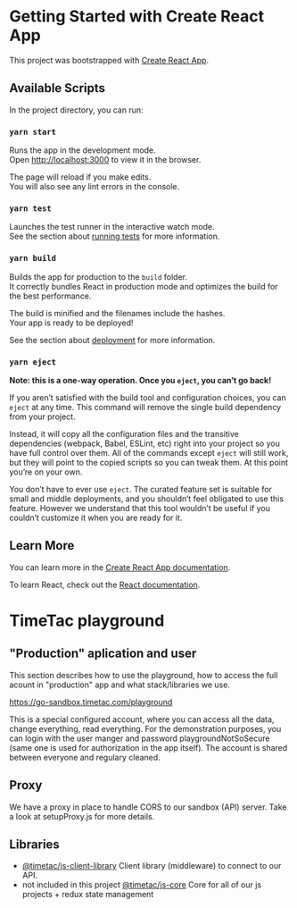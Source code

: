 # Getting Started with Create React App

This project was bootstrapped with [Create React App](https://github.com/facebook/create-react-app).

## Available Scripts

In the project directory, you can run:

### `yarn start`

Runs the app in the development mode.\
Open [http://localhost:3000](http://localhost:3000) to view it in the browser.

The page will reload if you make edits.\
You will also see any lint errors in the console.

### `yarn test`

Launches the test runner in the interactive watch mode.\
See the section about [running tests](https://facebook.github.io/create-react-app/docs/running-tests) for more information.

### `yarn build`

Builds the app for production to the `build` folder.\
It correctly bundles React in production mode and optimizes the build for the best performance.

The build is minified and the filenames include the hashes.\
Your app is ready to be deployed!

See the section about [deployment](https://facebook.github.io/create-react-app/docs/deployment) for more information.

### `yarn eject`

**Note: this is a one-way operation. Once you `eject`, you can’t go back!**

If you aren’t satisfied with the build tool and configuration choices, you can `eject` at any time. This command will remove the single build dependency from your project.

Instead, it will copy all the configuration files and the transitive dependencies (webpack, Babel, ESLint, etc) right into your project so you have full control over them. All of the commands except `eject` will still work, but they will point to the copied scripts so you can tweak them. At this point you’re on your own.

You don’t have to ever use `eject`. The curated feature set is suitable for small and middle deployments, and you shouldn’t feel obligated to use this feature. However we understand that this tool wouldn’t be useful if you couldn’t customize it when you are ready for it.

## Learn More

You can learn more in the [Create React App documentation](https://facebook.github.io/create-react-app/docs/getting-started).

To learn React, check out the [React documentation](https://reactjs.org/).

# TimeTac playground

## "Production" aplication and user

This section describes how to use the playground, how to access the full acount in "production" app and what stack/libraries we use.

https://go-sandbox.timetac.com/playground

This is a special configured account, where you can access all the data, change everything, read everything. For the demonstration purposes, you can login with the user manger and password playgroundNotSoSecure (same one is used for authorization in the app itself). The account is shared between everyone and regulary cleaned. 

## Proxy

We have a proxy in place to handle CORS to our sandbox (API) server. Take a look at setupProxy.js for more details.

## Libraries
- [@timetac/js-client-library](https://github.com/TimeTac/js-client-library) Client library (middleware) to connect to our API.
- not included in this project [@timetac/js-core](https://github.com/TimeTac/js-core) Core for all of our js projects + redux state management